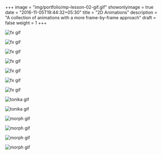 +++
image = "img/portfolio/mp-lesson-02-gif.gif"
showonlyimage = true
date = "2016-11-05T19:44:32+05:30"
title = "2D Animations"
description = "A collection of animations with a more frame-by-frame approach"
draft = false
weight = 1
+++

![fx gif](/img/portfolio/fx-liquid-01.gif)  

![fx gif](/img/portfolio/fx-liquid-02.gif)  

![fx gif](/img/portfolio/fx-fire-01.gif)  

![fx gif](/img/portfolio/fx-smoke-01.gif)  

![fx gif](/img/portfolio/fx-electricity-01.gif)  

![fx gif](/img/portfolio/fx-electricity-02.gif)  

![fx gif](/img/portfolio/fx-electricity-03.gif)

![tonika gif](/img/portfolio/tonika-flag.gif)

![tonika gif](/img/portfolio/tonika-fish.gif)

![morph gif](/img/portfolio/mp-lesson-02-gif.gif)  

![morph gif](/img/portfolio/mp-reel-gif.gif)  

![morph gif](/img/portfolio/mp-lesson-04-gif.gif) 

![morph gif](/img/portfolio/mp-effects-gif.gif) 
